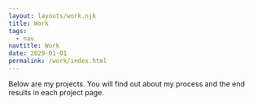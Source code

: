 ```yaml
---
layout: layouts/work.njk
title: Work
tags:
  - nav
navtitle: Work
date: 2029-01-01
permalink: /work/index.html
---
```

Below are my projects. You will find out about my process and the end results in each project page.
